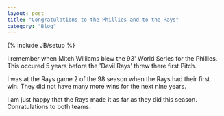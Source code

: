 ```yaml
---
layout: post
title: "Congratulations to the Phillies and to the Rays"
category: "Blog"
---
```

{% include JB/setup %}

I remember when Mitch Williams blew the 93' World Series for the Phillies. This occured 5 years before the 'Devil Rays' threw there first Pitch.

I was at the Rays game 2 of the 98 season when the Rays had their first win. They did not have many more wins for the next nine years.

I am just happy that the Rays made it as far as they did this season. Conratulations to both teams.